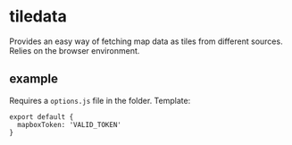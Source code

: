 # tiledata
Provides an easy way of fetching map data as tiles from different sources. Relies on the browser environment.

## example
Requires a `options.js` file in the folder. Template:
```
export default {
  mapboxToken: 'VALID_TOKEN'
}
```
